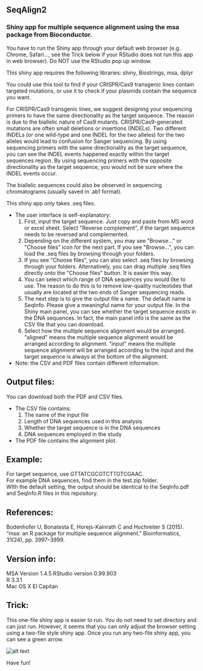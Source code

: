 ## SeqAlign2
### Shiny app for multiple sequence alignment using the msa package from Bioconductor.

You have to run the Shiny app through your default web browser (e.g. Chrome, Safari..., see the Trick below if your RStudio does not run this app in web browser). Do NOT use the RStudio pop up window.   

This shiny app requires the following libraries: 
shiny, Biostrings, msa, dplyr  

You could use this tool to find if your CRISPR/Cas9 transgenic lines contain targeted mutations, or use it to check if your plasmids contain the sequence you want.  

For CRISPR/Cas9 transgenic lines, we suggest designing your sequencing primers to have the same directionality as the target sequence. The reason is due to the biallelic nature of Cas9 mutants. CRISPR/Cas9-generated mutations are often small deletions or insertions (INDELs). Two different INDELs (or one wild-type and one INDEL for the two alleles) for the two alleles would lead to confusion for Sanger sequencing. By using sequencing primers with the same directionality as the target sequence, you can see the INDEL events happened exactly within the target sequences region. By using sequencing primers with the opposite directionality as the target sequence, you would not be sure where the INDEL events occur.

The biallelic sequences could also be observed in sequencing chromatograms (usually saved in .ab1 format).

This shiny app only takes .seq files.

  * The user interface is self-explanatory:  
    1. First, input the target sequence. Just copy and paste from MS word or excel sheet. Select "Reverse complement", if the target sequence needs to be reversed and complemented.
    2. Depending on the different system, you may see "Browse..." or "Choose files" icon for the next part. If you see "Browse...", you can load the .seq files by browsing through your folders. 
    3. If you see "Choose files", you can also select .seq files by browsing through your folders. Alternatively, you can drag multiple .seq files directly onto the "Choose files" button. It is easier this way.
    4. You can select which range of DNA sequences you would like to use. The reason to do this is to remove low-quality nucleotides that usually are located at the two ends of Sanger sequencing reads.  
    5. The next step is to give the output file a name. The default name is SeqInfo. Please give a meaningful name for your output file. In the Shiny main panel, you can see whether the target sequence exists in the DNA sequences. In fact, the main panel info is the same as the CSV file that you can download.
    6. Select how the multiple sequence alignment would be arranged. "aligned" means the multiple sequence alignment would be arranged according to alignment. "input" means the multiple sequence alignment will be arranged according to the input and the target sequence is always at the bottom of the alignment. 
  * Note: the CSV and PDF files contain different information. 

## Output files:
You can download both the PDF and CSV files.  
  * The CSV file contains: 
    1. The name of the input file
    2. Length of DNA sequences used in this analysis
    3. Whether the target sequence is in the DNA sequences
    4. DNA sequences employed in the study
  * The PDF file contains the alignment plot.

## Example:
For target sequence, use GTTATCGCGTCTTGTCGAAC.  
For example DNA sequences, find them in the test.zip folder.  
WIth the default setting, the output should be identical to the SeqInfo.pdf and SeqInfo.R files in this repository. 

## References:
Bodenhofer U, Bonatesta E, Horejs-Kainrath C and Hochreiter S (2015). “msa: an R package for multiple sequence alignment.” Bioinformatics, 31(24), pp. 3997–3999.

## Version info:
MSA Version 1.4.5
RStudio version 0.99.903  
R 3.3.1  
Mac OS X El Capitan  

## Trick:
This one-file shiny app is easier to run. You do not need to set directory and can just run. However, it seems that you can only adjust the browser setting using a two-file style shiny app. Once you run any two-file shiny app, you can see a green arrow. 

![alt text](http://shiny.rstudio.com/tutorial/lesson1/images/launch-options.png "Logo Title Text 1")


Have fun!
